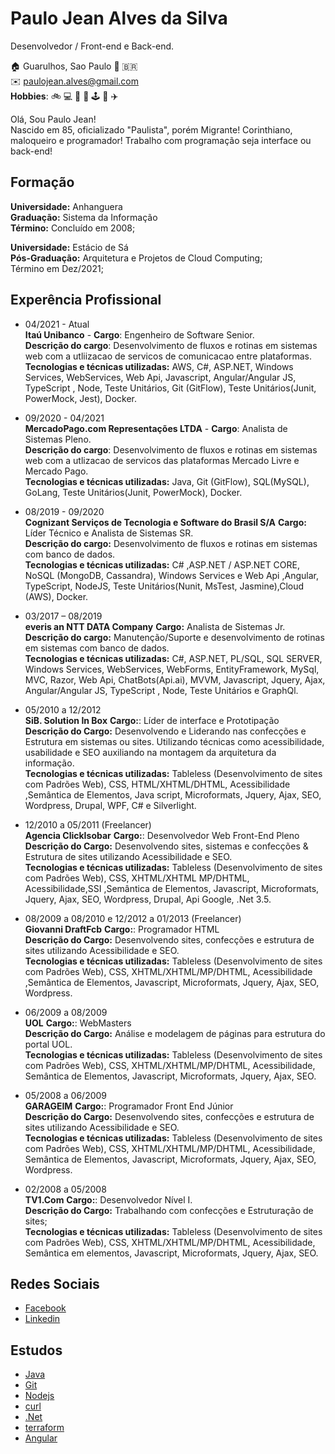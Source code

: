 # Paulo Jean Alves da Silva

Desenvolvedor / Front-end e Back-end.

:house: Guarulhos, Sao Paulo :round_pushpin: :brazil: <br>
:envelope: paulojean.alves@gmail.com <br>
**Hobbies**: :bike: :computer: :runner: :guitar: :joystick: :book: :airplane:

Olá, Sou Paulo Jean!<br>
Nascido em 85, oficializado "Paulista", porém Migrante! Corinthiano, maloqueiro e programador!
Trabalho com programação seja interface ou back-end!

## Formação

**Universidade:** Anhanguera<br>
**Graduação:** Sistema da Informação<br>
**Término:** Concluído em 2008;<br>

**Universidade:** Estácio de Sá<br>
**Pós-Graduação:** Arquitetura e Projetos de Cloud Computing;<br>
Término em Dez/2021;

## Experência Profissional

- 04/2021 - Atual<br>
  **Itaú Unibanco** -
  **Cargo**: Engenheiro de Software Senior.<br>
  **Descrição do cargo**: Desenvolvimento de fluxos e rotinas em sistemas web com a utliizacao de servicos de comunicacao entre plataformas.<br>
  **Tecnologias e técnicas utilizadas:** AWS, C#, ASP.NET, Windows Services, WebServices, Web Api, Javascript, Angular/Angular JS, TypeScript , Node, Teste Unitários, Git (GitFlow), Teste Unitários(Junit, PowerMock, Jest), Docker.

- 09/2020 - 04/2021<br>
  **MercadoPago.com Representações LTDA** -
  **Cargo**: Analista de Sistemas Pleno.<br>
  **Descrição do cargo**: Desenvolvimento de fluxos e rotinas em sistemas web com a utlizacao de servicos das plataformas Mercado Livre e Mercado Pago.<br>
  **Tecnologias e técnicas utilizadas:** Java, Git (GitFlow), SQL(MySQL), GoLang, Teste Unitários(Junit, PowerMock), Docker.

- 08/2019 - 09/2020 <br>
  **Cognizant Serviços de Tecnologia e Software do Brasil S/A**
  **Cargo:** Líder Técnico e Analista de Sistemas SR. <br>
  **Descrição do cargo:** Desenvolvimento de fluxos e rotinas em sistemas com banco de dados.<br>
  **Tecnologias e técnicas utilizadas:** C# ,ASP.NET / ASP.NET CORE, NoSQL (MongoDB, Cassandra), Windows Services e Web Api ,Angular, TypeScript, NodeJS, Teste Unitários(Nunit, MsTest, Jasmine),Cloud (AWS), Docker.

- 03/2017 – 08/2019 <br>
  **everis an NTT DATA Company**
  **Cargo:** Analista de Sistemas Jr. <br>
  **Descrição do cargo:** Manutenção/Suporte e desenvolvimento de rotinas em sistemas com banco de dados.<br>
  **Tecnologias e técnicas utilizadas:** C#, ASP.NET, PL/SQL, SQL SERVER, Windows Services, WebServices, WebForms, EntityFramework, MySql, MVC, Razor, Web Api, ChatBots(Api.ai), MVVM, Javascript, Jquery, Ajax, Angular/Angular JS, TypeScript , Node, Teste Unitários e GraphQl.

- 05/2010 a 12/2012 <br>
  **SiB. Solution In Box**
  **Cargo:**: Líder de interface e Prototipação <br>
  **Descrição do Cargo:** Desenvolvendo e Liderando nas confecções e Estrutura em sistemas ou sites. Utilizando técnicas como acessibilidade, usabilidade e SEO auxiliando na montagem da arquitetura da informação.<br>
  **Tecnologias e técnicas utilizadas:** Tableless (Desenvolvimento de sites com Padrões Web), CSS, HTML/XHTML/DHTML, Acessibilidade ,Semântica de Elementos, Java script, Microformats, Jquery, Ajax, SEO, Wordpress, Drupal, WPF, C# e Silverlight.

- 12/2010 a 05/2011 (Freelancer) <br>
  **Agencia ClickIsobar**
  **Cargo:**: Desenvolvedor Web Front-End Pleno<br>
  **Descrição do Cargo:** Desenvolvendo sites, sistemas e confecções & Estrutura de sites utilizando Acessibilidade e SEO.<br>
  **Tecnologias e técnicas utilizadas:** Tableless (Desenvolvimento de sites com Padrões Web), CSS, XHTML/XHTML MP/DHTML, Acessibilidade,SSI ,Semântica de Elementos, Javascript, Microformats, Jquery, Ajax, SEO, Wordpress, Drupal, Api Google, .Net 3.5.

- 08/2009 a 08/2010 e 12/2012 a 01/2013 (Freelancer) <br>
  **Giovanni DraftFcb**
  **Cargo:**: Programador HTML<br>
  **Descrição do Cargo:** Desenvolvendo sites, confecções e estrutura de sites utilizando Acessibilidade e SEO.<br>
  **Tecnologias e técnicas utilizadas:** Tableless (Desenvolvimento de sites com Padrões Web), CSS, XHTML/XHTML/MP/DHTML, Acessibilidade ,Semântica de Elementos, Javascript, Microformats, Jquery, Ajax, SEO, Wordpress.

- 06/2009 a 08/2009 <br>
  **UOL**
  **Cargo:**: WebMasters<br>
  **Descrição do Cargo:** Análise e modelagem de páginas para estrutura do portal UOL.<br>
  **Tecnologias e técnicas utilizadas:** Tableless (Desenvolvimento de sites com Padrões Web), CSS, XHTML/XHTML/MP/DHTML, Acessibilidade, Semântica de Elementos, Javascript, Microformats, Jquery, Ajax, SEO.

- 05/2008 a 06/2009 <br>
  **GARAGEIM**
  **Cargo:**: Programador Front End Júnior<br>
  **Descrição do Cargo:** Desenvolvendo sites, confecções e estrutura de sites utilizando Acessibilidade e SEO.<br>
  **Tecnologias e técnicas utilizadas:** Tableless (Desenvolvimento de sites com Padrões Web), CSS, XHTML/XHTML/MP/DHTML, Acessibilidade, Semântica de Elementos, Javascript, Microformats, Jquery, Ajax, SEO, Wordpress.

- 02/2008 a 05/2008 <br>
  **TV1.Com**
  **Cargo:**: Desenvolvedor Nível I.<br>
  **Descrição do Cargo:** Trabalhando com confecções e Estruturação de sites;<br>
  **Tecnologias e técnicas utilizadas:** Tableless (Desenvolvimento de sites com Padrões Web), CSS, XHTML/XHTML/MP/DHTML, Acessibilidade, Semântica em elementos, Javascript, Microformats, Jquery, Ajax, SEO.

## Redes Sociais

- [Facebook](https://www.facebook.com/PjMilhouse/)
- [Linkedin](https://www.linkedin.com/in/paulojeanalvesdasilva/)

## Estudos

- [Java](https://github.com/Milhousepaulojean/MiscellaneousStudies/tree/Java/BackEnd/Java)
- [Git](https://github.com/Milhousepaulojean/MiscellaneousStudies/tree/Git)
- [Nodejs](https://github.com/Milhousepaulojean/MiscellaneousStudies/tree/nodejs)
- [curl](https://github.com/Milhousepaulojean/MiscellaneousStudies/tree/command-tips/Curl)
- [.Net](https://github.com/Milhousepaulojean/MiscellaneousStudies/tree/dotNet)
- [terraform](https://github.com/Milhousepaulojean/MiscellaneousStudies/tree/terraform)
- [Angular](https://github.com/Milhousepaulojean/MiscellaneousStudies/tree/Angular)
